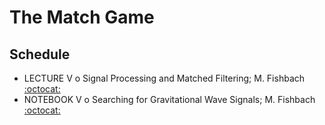 # The Match Game

## Schedule

 * LECTURE V  o  Signal Processing and Matched Filtering; M. Fishbach [:octocat:](https://github.com/mfishbach)
 * NOTEBOOK V  o  Searching for Gravitational Wave Signals; M. Fishbach [:octocat:](https://github.com/mfishbach)